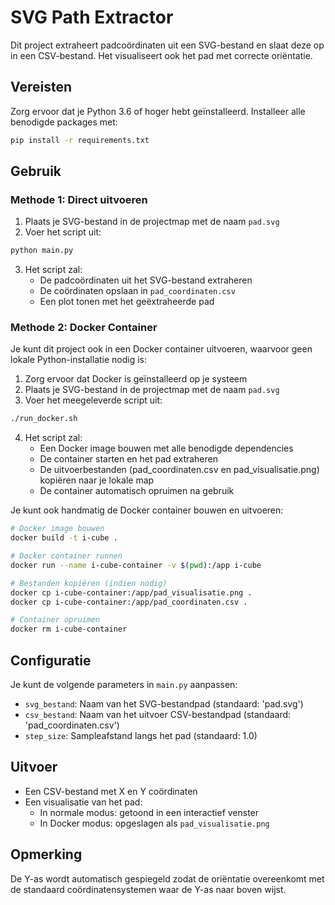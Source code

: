# SVG Path Extractor

Dit project extraheert padcoördinaten uit een SVG-bestand en slaat deze op in een CSV-bestand. Het visualiseert ook het pad met correcte oriëntatie.

## Vereisten

Zorg ervoor dat je Python 3.6 of hoger hebt geïnstalleerd. Installeer alle benodigde packages met:

```bash
pip install -r requirements.txt
```

## Gebruik

### Methode 1: Direct uitvoeren

1. Plaats je SVG-bestand in de projectmap met de naam `pad.svg`
2. Voer het script uit:

```bash
python main.py
```

3. Het script zal:
   - De padcoördinaten uit het SVG-bestand extraheren
   - De coördinaten opslaan in `pad_coordinaten.csv`
   - Een plot tonen met het geëxtraheerde pad

### Methode 2: Docker Container

Je kunt dit project ook in een Docker container uitvoeren, waarvoor geen lokale Python-installatie nodig is:

1. Zorg ervoor dat Docker is geïnstalleerd op je systeem
2. Plaats je SVG-bestand in de projectmap met de naam `pad.svg`
3. Voer het meegeleverde script uit:

```bash
./run_docker.sh
```

4. Het script zal:
   - Een Docker image bouwen met alle benodigde dependencies
   - De container starten en het pad extraheren
   - De uitvoerbestanden (pad_coordinaten.csv en pad_visualisatie.png) kopiëren naar je lokale map
   - De container automatisch opruimen na gebruik

Je kunt ook handmatig de Docker container bouwen en uitvoeren:

```bash
# Docker image bouwen
docker build -t i-cube .

# Docker container runnen
docker run --name i-cube-container -v $(pwd):/app i-cube

# Bestanden kopiëren (indien nodig)
docker cp i-cube-container:/app/pad_visualisatie.png .
docker cp i-cube-container:/app/pad_coordinaten.csv .

# Container opruimen
docker rm i-cube-container
```

## Configuratie

Je kunt de volgende parameters in `main.py` aanpassen:
- `svg_bestand`: Naam van het SVG-bestandpad (standaard: 'pad.svg')
- `csv_bestand`: Naam van het uitvoer CSV-bestandpad (standaard: 'pad_coordinaten.csv')
- `step_size`: Sampleafstand langs het pad (standaard: 1.0)

## Uitvoer

- Een CSV-bestand met X en Y coördinaten
- Een visualisatie van het pad:
  - In normale modus: getoond in een interactief venster
  - In Docker modus: opgeslagen als `pad_visualisatie.png`

## Opmerking

De Y-as wordt automatisch gespiegeld zodat de oriëntatie overeenkomt met de standaard coördinatensystemen waar de Y-as naar boven wijst.